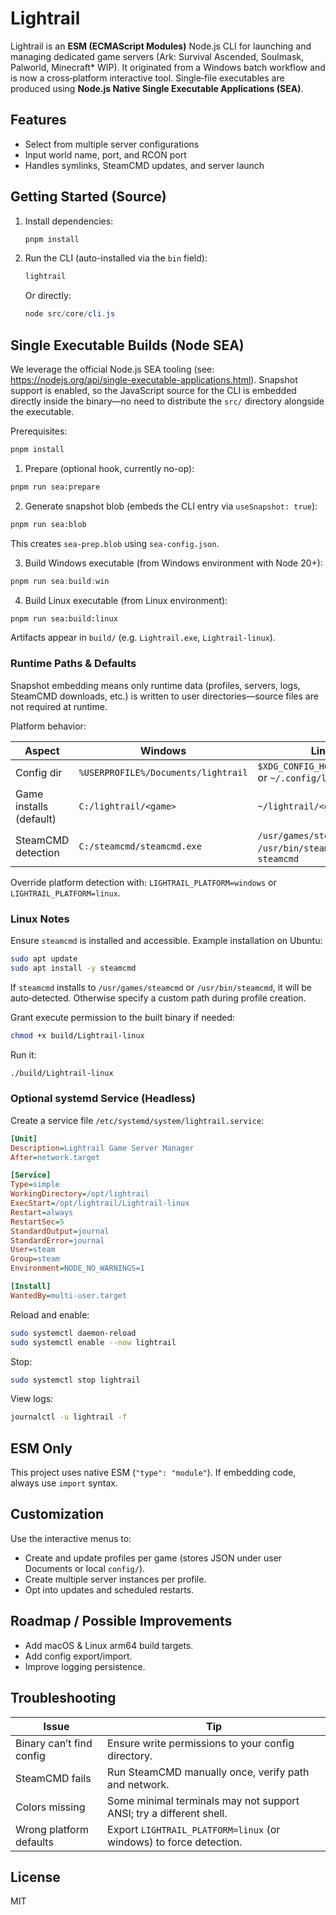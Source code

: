 # Lightrail

Lightrail is an **ESM (ECMAScript Modules)** Node.js CLI for launching and managing dedicated game servers (Ark: Survival Ascended, Soulmask, Palworld, Minecraft\* WIP). It originated from a Windows batch workflow and is now a cross‑platform interactive tool. Single‑file executables are produced using **Node.js Native Single Executable Applications (SEA)**.

## Features

- Select from multiple server configurations
- Input world name, port, and RCON port
- Handles symlinks, SteamCMD updates, and server launch

## Getting Started (Source)

1. Install dependencies:
   ```powershell
   pnpm install
   ```
2. Run the CLI (auto-installed via the `bin` field):
   ```powershell
   lightrail
   ```
   Or directly:
   ```powershell
   node src/core/cli.js
   ```

## Single Executable Builds (Node SEA)

We leverage the official Node.js SEA tooling (see: https://nodejs.org/api/single-executable-applications.html). Snapshot support is enabled, so the JavaScript source for the CLI is embedded directly inside the binary—no need to distribute the `src/` directory alongside the executable.

Prerequisites:

```bash
pnpm install
```

1. Prepare (optional hook, currently no-op):

```bash
pnpm run sea:prepare
```

2. Generate snapshot blob (embeds the CLI entry via `useSnapshot: true`):

```bash
pnpm run sea:blob
```

This creates `sea-prep.blob` using `sea-config.json`.

3. Build Windows executable (from Windows environment with Node 20+):

```powershell
pnpm run sea:build:win
```

4. Build Linux executable (from Linux environment):

```bash
pnpm run sea:build:linux
```

Artifacts appear in `build/` (e.g. `Lightrail.exe`, `Lightrail-linux`).

### Runtime Paths & Defaults

Snapshot embedding means only runtime data (profiles, servers, logs, SteamCMD downloads, etc.) is written to user directories—source files are not required at runtime.

Platform behavior:

| Aspect                  | Windows                             | Linux                                                       |
| ----------------------- | ----------------------------------- | ----------------------------------------------------------- |
| Config dir              | `%USERPROFILE%/Documents/lightrail` | `$XDG_CONFIG_HOME/lightrail` or `~/.config/lightrail`       |
| Game installs (default) | `C:/lightrail/<game>`               | `~/lightrail/<game>`                                        |
| SteamCMD detection      | `C:/steamcmd/steamcmd.exe`          | `/usr/games/steamcmd`, `/usr/bin/steamcmd`, else `steamcmd` |

Override platform detection with: `LIGHTRAIL_PLATFORM=windows` or `LIGHTRAIL_PLATFORM=linux`.

### Linux Notes

Ensure `steamcmd` is installed and accessible. Example installation on Ubuntu:

```bash
sudo apt update
sudo apt install -y steamcmd
```

If `steamcmd` installs to `/usr/games/steamcmd` or `/usr/bin/steamcmd`, it will be auto‑detected. Otherwise specify a custom path during profile creation.

Grant execute permission to the built binary if needed:

```bash
chmod +x build/Lightrail-linux
```

Run it:

```bash
./build/Lightrail-linux
```

### Optional systemd Service (Headless)

Create a service file `/etc/systemd/system/lightrail.service`:

```ini
[Unit]
Description=Lightrail Game Server Manager
After=network.target

[Service]
Type=simple
WorkingDirectory=/opt/lightrail
ExecStart=/opt/lightrail/Lightrail-linux
Restart=always
RestartSec=5
StandardOutput=journal
StandardError=journal
User=steam
Group=steam
Environment=NODE_NO_WARNINGS=1

[Install]
WantedBy=multi-user.target
```

Reload and enable:

```bash
sudo systemctl daemon-reload
sudo systemctl enable --now lightrail
```

Stop:

```bash
sudo systemctl stop lightrail
```

View logs:

```bash
journalctl -u lightrail -f
```

## ESM Only

This project uses native ESM (`"type": "module"`). If embedding code, always use `import` syntax.

## Customization

Use the interactive menus to:

- Create and update profiles per game (stores JSON under user Documents or local `config/`).
- Create multiple server instances per profile.
- Opt into updates and scheduled restarts.

## Roadmap / Possible Improvements

- Add macOS & Linux arm64 build targets.
- Add config export/import.
- Improve logging persistence.

## Troubleshooting

| Issue                    | Tip                                                                 |
| ------------------------ | ------------------------------------------------------------------- |
| Binary can’t find config | Ensure write permissions to your config directory.                  |
| SteamCMD fails           | Run SteamCMD manually once, verify path and network.                |
| Colors missing           | Some minimal terminals may not support ANSI; try a different shell. |
| Wrong platform defaults  | Export `LIGHTRAIL_PLATFORM=linux` (or windows) to force detection.  |

## License

MIT
